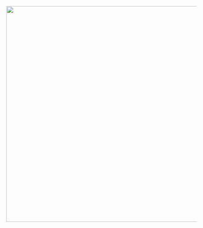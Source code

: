 <p align="center">
  <img width="1015" height="571" scr="image" src="https://github.com/user-attachments/assets/0ef1255a-ffa6-4a18-b70d-87496f2c35aa"/>

